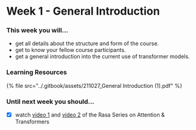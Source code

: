 # Week 1 - General Introduction

### This week you will...

* get all details about the structure and form of the course.
* get to know your fellow course participants.
* get a general introduction into the current use of transformer models.

### Learning Resources

{% file src="../.gitbook/assets/211027_General Introduction (1).pdf" %}

### Until next week you should...

* [x] watch [video 1](https://www.youtube.com/watch?v=yGTUuEx3GkA\&list=PL75e0qA87dlG-za8eLI6t0\_Pbxafk-cxb\&index=9) and [video 2](https://www.youtube.com/watch?v=tIvKXrEDMhk\&list=PL75e0qA87dlG-za8eLI6t0\_Pbxafk-cxb\&index=10) of the Rasa Series on Attention & Transformers
